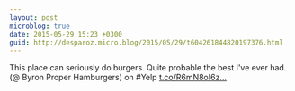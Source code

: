 ```yaml
---
layout: post
microblog: true
date: 2015-05-29 15:23 +0300
guid: http://desparoz.micro.blog/2015/05/29/t604261844820197376.html
---
```

This place can seriously do burgers. Quite probable the best I've ever had. (@ Byron Proper Hamburgers) on #Yelp [t.co/R6mN8oI6z...](http://t.co/R6mN8oI6zH)
